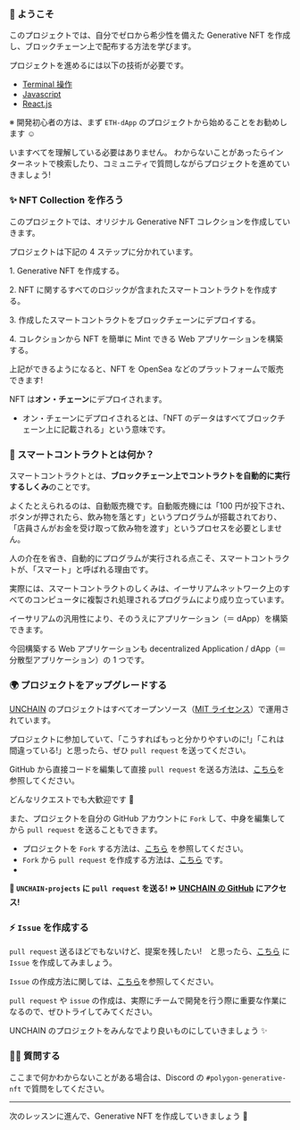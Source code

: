 ### 👋 ようこそ

このプロジェクトでは、自分でゼロから希少性を備えた Generative NFT を作成し、ブロックチェーン上で配布する方法を学びます。

プロジェクトを進めるには以下の技術が必要です。

- [Terminal 操作](https://qiita.com/ryouzi/items/f9dee1540a04a0bfb9a3)
- [Javascript](https://developer.mozilla.org/ja/docs/Web/JavaScript)
- [React.js](https://ja.reactjs.org/)

※ 開発初心者の方は、まず `ETH-dApp` のプロジェクトから始めることをお勧めします ☺️

いますべてを理解している必要はありません。
わからないことがあったらインターネットで検索したり、コミュニティで質問しながらプロジェクトを進めていきましょう!

### ✨ NFT Collection を作ろう

このプロジェクトでは、オリジナル Generative NFT コレクションを作成していきます。

プロジェクトは下記の 4 ステップに分かれています。

1\. Generative NFT を作成する。

2\. NFT に関するすべてのロジックが含まれたスマートコントラクトを作成する。

3\. 作成したスマートコントラクトをブロックチェーンにデプロイする。

4\. コレクションから NFT を簡単に Mint できる Web アプリケーションを構築する。

上記ができるようになると、NFT を OpenSea などのプラットフォームで販売できます!

NFT は**オン・チェーン**にデプロイされます。

- オン・チェーンにデプロイされるとは、「NFT のデータはすべてブロックチェーン上に記載される」という意味です。

### 🥫 スマートコントラクトとは何か？

スマートコントラクトとは、**ブロックチェーン上でコントラクトを自動的に実行するしくみ**のことです。

よくたとえられるのは、自動販売機です。自動販売機には「100 円が投下され、ボタンが押されたら、飲み物を落とす」というプログラムが搭載されており、「店員さんがお金を受け取って飲み物を渡す」というプロセスを必要としません。

人の介在を省き、自動的にプログラムが実行される点こそ、スマートコントラクトが、「スマート」と呼ばれる理由です。

実際には、スマートコントラクトのしくみは、イーサリアムネットワーク上のすべてのコンピュータに複製され処理されるプログラムにより成り立っています。

イーサリアムの汎用性により、そのうえにアプリケーション（＝ dApp）を構築できます。

今回構築する Web アプリケーションも decentralized Application / dApp（＝分散型アプリケーション）の 1 つです。

### 🌍 プロジェクトをアップグレードする

[UNCHAIN](https://app.shiftbase.xyz) のプロジェクトはすべてオープンソース（[MIT ライセンス](https://wisdommingle.com/mit-license/)）で運用されています。

プロジェクトに参加していて、「こうすればもっと分かりやすいのに!」「これは間違っている!」と思ったら、ぜひ `pull request` を送ってください。

GitHub から直接コードを編集して直接 `pull request` を送る方法は、[こちら](https://docs.github.com/ja/repositories/working-with-files/managing-files/editing-files#editing-files-in-another-users-repository)を参照してください。

どんなリクエストでも大歓迎です 🎉

また、プロジェクトを自分の GitHub アカウントに `Fork` して、中身を編集してから `pull request` を送ることもできます。

- プロジェクトを `Fork` する方法は、[こちら](https://docs.github.com/ja/get-started/quickstart/fork-a-repo) を参照してください。
- `Fork` から `pull request` を作成する方法は、[こちら](https://docs.github.com/ja/pull-requests/collaborating-with-pull-requests/proposing-changes-to-your-work-with-pull-requests/creating-a-pull-request-from-a-fork) です。
-
**👋 `UNCHAIN-projects` に `pull request` を送る! ⏩ [UNCHAIN の GitHub](https://github.com/shiftbase-xyz/UNCHAIN-projects) にアクセス!**

### ⚡️ `Issue` を作成する

`pull request` 送るほどでもないけど、提案を残したい!　と思ったら、[こちら](https://github.com/shiftbase-xyz/UNCHAIN-projects/issues) に `Issue` を作成してみましょう。

`Issue` の作成方法に関しては、[こちら](https://docs.github.com/ja/issues/tracking-your-work-with-issues/creating-an-issue)を参照してください。

`pull request` や `issue` の作成は、実際にチームで開発を行う際に重要な作業になるので、ぜひトライしてみてください。

UNCHAIN のプロジェクトをみんなでより良いものにしていきましょう ✨

### 🙋‍♂️ 質問する

ここまで何かわからないことがある場合は、Discord の `#polygon-generative-nft` で質問をしてください。

---

次のレッスンに進んで、Generative NFT を作成していきましょう 🚀
